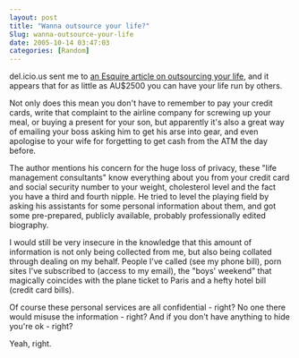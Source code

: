 ```yaml
---
layout: post
title: "Wanna outsource your life?"
Slug: wanna-outsource-your-life
date: 2005-10-14 03:47:03
categories: [Random]
---
```

del.icio.us sent me to [an Esquire article on outsourcing your life](http://www.smartmoney.com/esquire/index.cfm?Story=20050909-outsource), and it appears that for as little as AU$2500 you can have your life run by others.

Not only does this mean you don't have to remember to pay your credit cards, write that complaint to the airline company for screwing up your meal, or buying a present for your son, but apparently it's also a great way of emailing your boss asking him to get his arse into gear, and even apologise to your wife for forgetting to get cash from the ATM the day before.

The author mentions his concern for the huge loss of privacy, these "life management consultants" know everything about you from your credit card and social security number to your weight, cholesterol level and the fact you have a third and fourth nipple. He tried to level the playing field by asking his assistants for some personal information about them, and got some pre-prepared, publicly available, probably professionally edited biography.

I would still be very insecure in the knowledge that this amount of information is not only being collected from me, but also being collated through dealing on my behalf. People I've called (see my phone bill), porn sites I've subscribed to (access to my email), the "boys' weekend" that magically coincides with the plane ticket to Paris and a hefty hotel bill (credit card bills).

Of course these personal services are all confidential - right? No one there would misuse the information - right? And if you don't have anything to hide you're ok - right?

Yeah, right.
